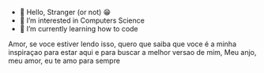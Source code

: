 - 👋 Hello, Stranger (or not) 😁
- 👀 I’m interested in Computers Science
- 🌱 I’m currently learning how to code

Amor, se voce estiver lendo isso, quero que saiba que voce é a minha inspiraçao para estar aqui e para buscar a melhor versao de mim, Meu anjo, meu amor, eu te amo para sempre
<!---
VictorLiimaS/VictorLiimaS is a ✨ special ✨ repository because its `README.md` (this file) appears on your GitHub profile.
You can click the Preview link to take a look at your changes.
--->
